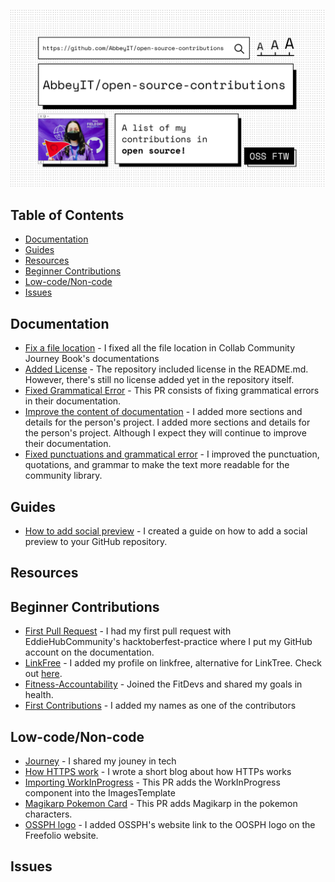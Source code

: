 ![osc-banner](assets/banner.png)

## Table of Contents

- [Documentation](#documentation)
- [Guides](#guides)
- [Resources](#resources)
- [Beginner Contributions](#beginner-contributions)
- [Low-code/Non-code](#low-codenon-code)
- [Issues](#issues)

## Documentation
- [Fix a file location](https://github.com/collab-community/journey-book/pull/129) - I fixed all the file location in Collab Community Journey Book's documentations 
- [Added License](https://github.com/Rutuj-Runwal/easynotes/pull/9) - The repository included license in the README.md. However, there's still no license added yet in the repository itself.
- [Fixed Grammatical Error](https://github.com/s-shemmee/Python-in-30-Days/pull/5) - This PR consists of fixing grammatical errors in their documentation.
- [Improve the content of documentation](https://github.com/TheBaljitSingh/portfolio/pull/2) - I added more sections and details for the person's project. I added more sections and details for the person's project. Although I expect they will continue to improve their documentation.
- [Fixed punctuations and grammatical error](https://github.com/cnu1812/Community-Library/pull/44) - I improved the punctuation, quotations, and grammar to make the text more readable for the community library. 

## Guides
- [How to add social preview](https://github.com/Pradumnasaraf/open-source-with-pradumna/blob/main/pages/How-to/guide/social-preview.md) - I created a guide on how to add a social preview to your GitHub repository.

## Resources 

## Beginner Contributions
- [First Pull Request](https://github.com/EddieHubCommunity/hacktoberfest-practice/pull/1272) - I had my first pull request with EddieHubCommunity's hacktoberfest-practice where I put my GitHub account on the documentation.
- [LinkFree](https://github.com/EddieHubCommunity/LinkFree/pull/1468#issue-1299626140) - I added my profile on linkfree, alternative for LinkTree. Check out [here](https://linkfree.eddiehub.io/AbbeyIT).
- [Fitness-Accountability](https://github.com/FitDevs-withKat/Fitness-Accountability/pull/181) - Joined the FitDevs and shared my goals in health.
- [First Contributions](https://github.com/firstcontributions/first-contributions/pull/51382) - I added my names as one of the contributors

## Low-code/Non-code
- [Journey](https://github.com/collab-community/journey-book/pull/133) - I shared my jouney in tech 
- [How HTTPS work](https://github.com/codemistic/Non-Code/pull/75) - I wrote a short blog about how HTTPs works 
- [Importing WorkInProgress](https://github.com/AccessibleForAll/AccessibleWebDev/pull/125) - This PR adds the WorkInProgress component into the ImagesTemplate
- [Magikarp Pokemon Card](https://github.com/dsasaank-369/Pokemon/pull/66) - This PR adds Magikarp in the pokemon characters.
- [OSSPH logo](https://github.com/OSSPhilippines/freefolio/pull/54) - I added OSSPH's website link to the OOSPH logo on the Freefolio website.

## Issues
